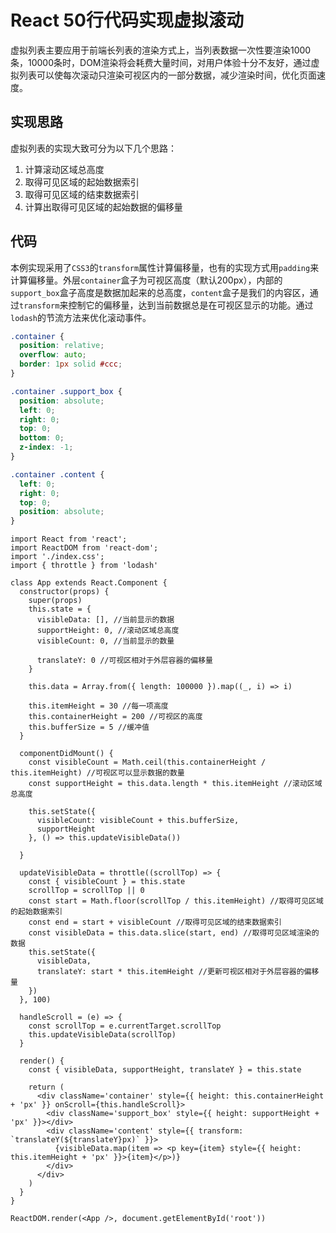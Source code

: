 # React 50行代码实现虚拟滚动
虚拟列表主要应用于前端长列表的渲染方式上，当列表数据一次性要渲染1000条，10000条时，DOM渲染将会耗费大量时间，对用户体验十分不友好，通过虚拟列表可以使每次滚动只渲染可视区内的一部分数据，减少渲染时间，优化页面速度。

## 实现思路
虚拟列表的实现大致可分为以下几个思路：
1. 计算滚动区域总高度
2. 取得可见区域的起始数据索引
3. 取得可见区域的结束数据索引
4. 计算出取得可见区域的起始数据的偏移量

## 代码
本例实现采用了`CSS3`的`transform`属性计算偏移量，也有的实现方式用`padding`来计算偏移量。外层`container`盒子为可视区高度（默认200px），内部的`support_box`盒子高度是数据加起来的总高度，`content`盒子是我们的内容区，通过`transform`来控制它的偏移量，达到当前数据总是在可视区显示的功能。通过`lodash`的节流方法来优化滚动事件。
```css
.container {
  position: relative;
  overflow: auto;
  border: 1px solid #ccc;
}

.container .support_box {
  position: absolute;
  left: 0;
  right: 0;
  top: 0;
  bottom: 0;
  z-index: -1;
}

.container .content {
  left: 0;
  right: 0;
  top: 0;
  position: absolute;
}
```
```react
import React from 'react';
import ReactDOM from 'react-dom';
import './index.css';
import { throttle } from 'lodash'

class App extends React.Component {
  constructor(props) {
    super(props)
    this.state = {
      visibleData: [], //当前显示的数据
      supportHeight: 0, //滚动区域总高度
      visibleCount: 0, //当前显示的数量

      translateY: 0 //可视区相对于外层容器的偏移量
    }

    this.data = Array.from({ length: 100000 }).map((_, i) => i)

    this.itemHeight = 30 //每一项高度
    this.containerHeight = 200 //可视区的高度
    this.bufferSize = 5 //缓冲值
  }

  componentDidMount() {
    const visibleCount = Math.ceil(this.containerHeight / this.itemHeight) //可视区可以显示数据的数量
    const supportHeight = this.data.length * this.itemHeight //滚动区域总高度

    this.setState({
      visibleCount: visibleCount + this.bufferSize,
      supportHeight
    }, () => this.updateVisibleData())

  }

  updateVisibleData = throttle((scrollTop) => {
    const { visibleCount } = this.state
    scrollTop = scrollTop || 0
    const start = Math.floor(scrollTop / this.itemHeight) //取得可见区域的起始数据索引
    const end = start + visibleCount //取得可见区域的结束数据索引
    const visibleData = this.data.slice(start, end) //取得可见区域渲染的数据
    this.setState({
      visibleData,
      translateY: start * this.itemHeight //更新可视区相对于外层容器的偏移量
    })
  }, 100)

  handleScroll = (e) => {
    const scrollTop = e.currentTarget.scrollTop
    this.updateVisibleData(scrollTop)
  }

  render() {
    const { visibleData, supportHeight, translateY } = this.state

    return (
      <div className='container' style={{ height: this.containerHeight + 'px' }} onScroll={this.handleScroll}>
        <div className='support_box' style={{ height: supportHeight + 'px' }}></div>
        <div className='content' style={{ transform: `translateY(${translateY}px)` }}>
          {visibleData.map(item => <p key={item} style={{ height: this.itemHeight + 'px' }}>{item}</p>)}
        </div>
      </div>
    )
  }
}

ReactDOM.render(<App />, document.getElementById('root'))
```

